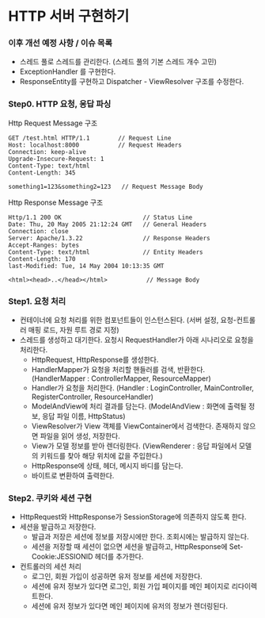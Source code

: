 # HTTP 서버 구현하기

### 이후 개선 예정 사항 / 이슈 목록
- 스레드 풀로 스레드를 관리한다. (스레드 풀의 기본 스레드 개수 고민)
- ExceptionHandler 를 구현한다.
- ResponseEntity를 구현하고 Dispatcher - ViewResolver 구조를 수정한다.   

### Step0. HTTP 요청, 응답 파싱

Http Request Message 구조
```
GET /test.html HTTP/1.1        // Request Line
Host: localhost:8000           // Request Headers
Connection: keep-alive
Upgrade-Insecure-Request: 1
Content-Type: text/html
Content-Length: 345

something1=123&something2=123   // Request Message Body
```

Http Response Message 구조
```
Http/1.1 200 OK                       // Status Line
Date: Thu, 20 May 2005 21:12:24 GMT   // General Headers 
Connection: close                      
Server: Apache/1.3.22                 // Response Headers
Accept-Ranges: bytes            
Content-Type: text/html               // Entity Headers
Content-Length: 170
last-Modified: Tue, 14 May 2004 10:13:35 GMT

<html><head>..</head></html>           // Message Body
```

### Step1. 요청 처리
- 컨테이너에 요청 처리를 위한 컴포넌트들이 인스턴스된다. (서버 설정, 요청-컨트롤러 매핑 로드, 자원 루트 경로 지정)   
- 스레드를 생성하고 대기한다. 요청시 RequestHandler가 아래 시나리오로 요청을 처리한다.    
    - HttpRequest, HttpResponse를 생성한다.      
    - HandlerMapper가 요청을 처리할 핸들러를 검색, 반환한다. (HandlerMapper : ControllerMapper, ResourceMapper)   
    - Handler가 요청을 처리한다. (Handler : LoginController, MainController, RegisterController, ResourceHandler)   
    - ModelAndView에 처리 결과를 담는다. (ModelAndView : 화면에 출력될 정보, 응답 파일 이름, HttpStatus)   
    - ViewResolver가 View 객체를 ViewContainer에서 검색한다. 존재하지 않으면 파일을 읽어 생성, 저장한다.      
    - View가 모델 정보를 받아 렌더링한다. (ViewRenderer : 응답 파일에서 모델의 키워드를 찾아 해당 위치에 값을 주입한다.)    
    - HttpResponse에 상태, 헤더, 메시지 바디를 담는다.    
    - 바이트로 변환하여 출력한다.    

### Step2. 쿠키와 세션 구현   
- HttpRequest와 HttpResponse가 SessionStorage에 의존하지 않도록 한다.   
- 세션을 발급하고 저장한다.
  - 발급과 저장은 세션에 정보를 저장시에만 한다. 조회시에는 발급하지 않는다.   
  - 세션을 저장할 때 세션이 없으면 세션을 발급하고, HttpResponse에 Set-Cookie:JESSIONID 헤더를 추가한다.   
- 컨트롤러의 세션 처리
  - 로그인, 회원 가입이 성공하면 유저 정보를 세션에 저장한다.
  - 세션에 유저 정보가 있다면 로그인, 회원 가입 페이지를 메인 페이지로 리다이렉트한다.   
  - 세션에 유저 정보가 있다면 메인 페이지에 유저의 정보가 렌더링된다.   
